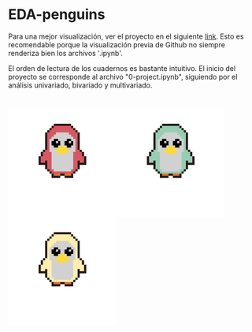 # EDA-penguins

Para una mejor visualización, ver el proyecto en el siguiente <a href='https://nbviewer.org/github/LilenFr/EDA-penguins/tree/master/'>link</a>. Esto es recomendable porque la visualización previa de Github no siempre renderiza bien los archivos '.ipynb'.

El orden de lectura de los cuadernos es bastante intuitivo. El inicio del proyecto se corresponde al archivo "0-project.ipynb", siguiendo por el análisis univariado, bivariado y multivariado.
# 
<img src='./imgs/pinguino1-export.png' width='220' align='left'><img src='./imgs/pinguino2-export.png' width='220' align='left'><img src='./imgs/pinguino3-export.png' width='220' align='left'>
